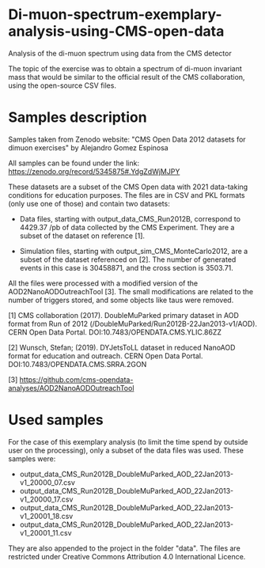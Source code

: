 # Di-muon-spectrum-exemplary-analysis-using-CMS-open-data
Analysis of the di-muon spectrum using data from the CMS detector

The topic of the exercise was to obtain a spectrum of di-muon invariant mass that would be similar to the official result of the CMS collaboration, using the open-source CSV files.

# Samples description

Samples taken from Zenodo website: "CMS Open Data 2012 datasets for dimuon exercises" by Alejandro Gomez Espinosa

All samples can be found under the link: https://zenodo.org/record/5345875#.YdgZdWjMJPY

These datasets are a subset of the CMS Open data with 2021 data-taking conditions for education purposes. The files are in CSV and PKL formats (only use one of those) and contain two datasets:

- Data files, starting with output_data_CMS_Run2012B, correspond to 4429.37 /pb of data collected by the CMS Experiment. They are a subset of the dataset on reference [1].

- Simulation files, starting with output_sim_CMS_MonteCarlo2012, are a subset of the dataset referenced on [2]. The number of generated events in this case is 30458871, and the cross section is 3503.71.

All the files were processed with a modified version of the AOD2NanoAODOutreachTool [3]. The small modifications are related to the number of triggers stored, and some objects like taus were removed.



[1] CMS collaboration (2017). DoubleMuParked primary dataset in AOD format from Run of 2012 (/DoubleMuParked/Run2012B-22Jan2013-v1/AOD). CERN Open Data Portal. DOI:10.7483/OPENDATA.CMS.YLIC.86ZZ

[2] Wunsch, Stefan; (2019). DYJetsToLL dataset in reduced NanoAOD format for education and outreach. CERN Open Data Portal. DOI:10.7483/OPENDATA.CMS.SRRA.2GON

[3] https://github.com/cms-opendata-analyses/AOD2NanoAODOutreachTool



# Used samples

For the case of this exemplary analysis (to limit the time spend by outside user on the processing), only a subset of the data files was used. These samples were:

- output_data_CMS_Run2012B_DoubleMuParked_AOD_22Jan2013-v1_20000_07.csv
- output_data_CMS_Run2012B_DoubleMuParked_AOD_22Jan2013-v1_20000_17.csv
- output_data_CMS_Run2012B_DoubleMuParked_AOD_22Jan2013-v1_20001_18.csv
- output_data_CMS_Run2012B_DoubleMuParked_AOD_22Jan2013-v1_20001_11.csv

They are also appended to the project in the folder "data".
The files are restricted under Creative Commons Attribution 4.0 International Licence.
